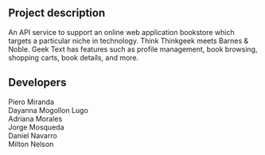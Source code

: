 ## Project description

An API service to support an online web application bookstore which targets a particular niche in technology. Think Thinkgeek meets Barnes & Noble. Geek Text has features such as profile management, book browsing, shopping carts, book details, and more.

## Developers
Piero Miranda\
Dayanna Mogollon Lugo\
Adriana Morales\
Jorge Mosqueda\
Daniel Navarro\
Milton Nelson